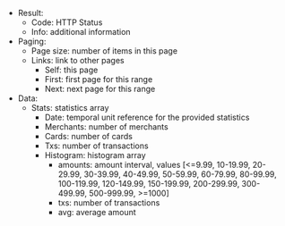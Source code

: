 * Result:
    * Code: HTTP Status
    * Info: additional information
* Paging:
    * Page size: number of items in this page
    * Links: link to other pages
        * Self: this page
        * First: first page for this range
        * Next: next page for this range
* Data:
    * Stats: statistics array
        * Date: temporal unit reference for the provided statistics        
        * Merchants: number of merchants
        * Cards: number of cards
        * Txs: number of transactions    
        * Histogram: histogram array
            * amounts: amount interval, values [<=9.99, 10-19.99, 20-29.99, 30-39.99, 40-49.99, 50-59.99, 60-79.99, 80-99.99, 100-119.99, 120-149.99, 150-199.99, 200-299.99, 300-499.99, 500-999.99, >=1000]
            * txs: number of transactions
            * avg: average amount
